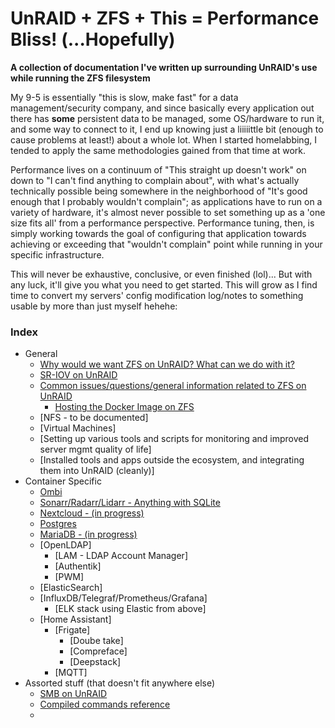 # UnRAID + ZFS + This = Performance Bliss! (...Hopefully)

**A collection of documentation I've written up surrounding UnRAID's use while running the ZFS filesystem**

My 9-5 is essentially "this is slow, make fast" for a data management/security company, and since basically every application out there has **some** persistent data to be managed, some OS/hardware to run it, and some way to connect to it, I end up knowing just a liiiiittle bit (enough to cause problems at least!) about a whole lot. When I started homelabbing, I tended to apply the same methodologies gained from that time at work.

Performance lives on a continuum of "This straight up doesn't work" on down to "I can't find anything to complain about", with what's actually technically possible being somewhere in the neighborhood of "It's good enough that I probably wouldn't complain"; as applications have to run on a variety of hardware, it's almost never possible to set something up as a 'one size fits all' from a performance perspective. Performance tuning, then, is simply working towards the goal of configuring that application towards achieving or exceeding that "wouldn't complain" point while running in your specific infrastructure.

This will never be exhaustive, conclusive, or even finished (lol)... But with any luck, it'll give you what you need to get started. This will grow as I find time to convert my servers' config modification log/notes to something usable by more than just myself hehehe:

### Index
* General
  * [Why would we want ZFS on UnRAID? What can we do with it?](https://github.com/teambvd/UnRAID-Performance-Compendium/blob/main/general/WhyZfsOnUnRAID.md)
  * [SR-IOV on UnRAID](https://forums.unraid.net/topic/103323-how-to-using-sr-iov-in-unraid-with-1gb10gb40gb-network-interface-cards-nics/)
  * [Common issues/questions/general information related to ZFS on UnRAID](https://github.com/teambvd/UnRAID-Performance-Compendium/blob/main/general/commonIssues.md)
    * [Hosting the Docker Image on ZFS](https://github.com/teambvd/UnRAID-Performance-Compendium/blob/main/general/DockerImageOnZFS.md)
  * [NFS - to be documented]
  * [Virtual Machines]
  * [Setting up various tools and scripts for monitoring and improved server mgmt quality of life]
  * [Installed tools and apps outside the ecosystem, and integrating them into UnRAID (cleanly)]
* Container Specific
  * [Ombi](https://github.com/teambvd/unraid-zfs-docs/blob/main/containers/ombi.md)
  * [Sonarr/Radarr/Lidarr - Anything with SQLite](https://github.com/teambvd/unraid-zfs-docs/blob/main/containers/sonarrRadarrLidarr.md)
  * [Nextcloud - (in progress)](https://github.com/teambvd/unraid_docs-ZFS_and_Containers/blob/main/containers/nextcloud.md)
  * [Postgres](https://github.com/teambvd/unraid-zfs-docs/blob/main/containers/postgres.md)
  * [MariaDB - (in progress)](https://github.com/teambvd/UnRAID-Performance-Compendium/blob/main/containers/MariaDbAndMySql.md)
  * [OpenLDAP]
    * [LAM - LDAP Account Manager]
    * [Authentik]
    * [PWM]
  * [ElasticSearch]
  * [InfluxDB/Telegraf/Prometheus/Grafana]
    * [ELK stack using Elastic from above]
  * [Home Assistant]
    * [Frigate]
      * [Doube take]
      * [Compreface]
      * [Deepstack]
    * [MQTT]
* Assorted stuff (that doesn't fit anywhere else)
  * [SMB on UnRAID](https://forums.unraid.net/topic/97165-smb-performance-tuning/)
  * [Compiled commands reference](https://github.com/teambvd/UnRAID-Performance-Compendium/blob/main/general/helpfulCommands.md)
  * 
  
